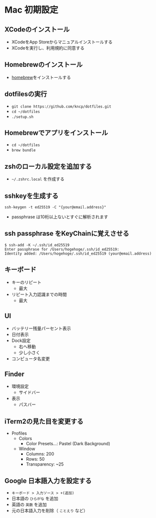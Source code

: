 # Mac 初期設定

## XCodeのインストール

- XCodeをApp Storeからマニュアルインストールする
- XCodeを実行し、利用規約に同意する

## Homebrewのインストール

- [homebrew](https://brew.sh)をインストールする

## dotfilesの実行

- `git clone https://github.com/kncp/dotfiles.git`
- `cd ~/dotfiles`
- `./setup.sh`

## Homebrewでアプリをインストール

- `cd ~/dotfiles`
- `brew bundle`

## zshのローカル設定を追加する

- `~/.zshrc.local` を作成する

## sshkeyを生成する

`ssh-keygen -t ed25519 -C "{your@email.address}"`

- passphrase は10桁以上ないとすぐに解析されます

## ssh passphrase をKeyChainに覚えさせる

```
$ ssh-add -K ~/.ssh/id_ed25519
Enter passphrase for /Users/hogehoge/.ssh/id_ed25519:
Identity added: /Users/hogehoge/.ssh/id_ed25519 (your@email.address)
```

## キーボード

- キーのリピート
  - 最大
- リピート入力認識までの時間
  - 最大

## UI

- バッテリー残量パーセント表示
- 日付表示
- Dock設定
  - 右へ移動
  - 少し小さく
- コンピュータ名変更

## Finder

- 環境設定
  - サイドバー
- 表示
  - パスバー

## iTerm2の見た目を変更する

- Profiles
  - Colors
    - Color Presets...: Pastel (Dark Background)
  - Window
    - Columns: 200
    - Rows: 50
    - Transparency: ~25

## Google 日本語入力を設定する

- `キーボード > 入力ソース > +(追加)`
- 日本語の `ひらがな` を追加
- 英語の `英数` を追加
- 元の日本語入力を削除（ `ことえり` など）
